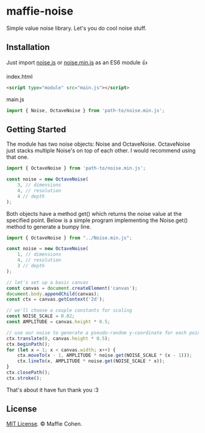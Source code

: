 # maffie-noise

Simple value noise library.
Let's you do cool noise stuff.

## Installation
Just import [noise.js](noise.js) or [noise.min.js](noise.min.js) as an ES6 module :thumbsup:

index.html
```html
<script type="module" src="main.js"></script>
```

main.js
```js
import { Noise, OctaveNoise } from 'path-to/noise.min.js';
```

## Getting Started
The module has two noise objects: Noise and OctaveNoise. OctaveNoise just stacks multiple Noise's on top of each other. I would recommend using that one. 

```js
import { OctaveNoise } from 'path-to/noise.min.js';

const noise = new OctaveNoise(
    3, // dimensions
    4, // resolution
    4 // depth
);
```

Both objects have a method get() which returns the noise value at the specified point.
Below is a simple program implementing the Noise.get() method to generate a bumpy line.

```js
import { OctaveNoise } from "../Noise.min.js";

const noise = new OctaveNoise(
    1, // dimensions
    4, // resolution
    3 // depth
);

// let's set up a basic canvas
const canvas = document.createElement('canvas');
document.body.appendChild(canvas);
const ctx = canvas.getContext('2d');

// we'll choose a couple constants for scaling
const NOISE_SCALE = 0.02;
const AMPLITUDE = canvas.height * 0.5;

// use our noise to generate a pseudo-random y-coordinate for each point
ctx.translate(0, canvas.height * 0.5);
ctx.beginPath();
for (let x = 1; x < canvas.width; x++) {
    ctx.moveTo(x - 1, AMPLITUDE * noise.get(NOISE_SCALE * (x - 1)));
    ctx.lineTo(x, AMPLITUDE * noise.get(NOISE_SCALE * x));
}
ctx.closePath();
ctx.stroke();
```

That's about it have fun thank you :3


## License
[MIT License](LICENSE). &copy; Maffie Cohen.